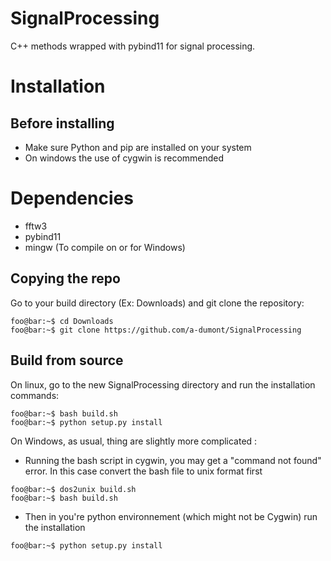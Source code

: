 # SignalProcessing
C++ methods wrapped with pybind11 for signal processing.

# Installation
## Before installing
- Make sure Python and pip are installed on your system
- On windows the use of cygwin is recommended

# Dependencies
- fftw3
- pybind11
- mingw (To compile on or for Windows)

## Copying the repo
Go to your build directory (Ex: Downloads) and git clone the repository:
```console
foo@bar:~$ cd Downloads
foo@bar:~$ git clone https://github.com/a-dumont/SignalProcessing
```
## Build from source
On linux, go to the new SignalProcessing directory and run the installation commands:
```console
foo@bar:~$ bash build.sh
foo@bar:~$ python setup.py install
```
On Windows, as usual, thing are slightly more complicated :
- Running the bash script in cygwin, you may get a "command not found" error. In this case convert the bash file to unix format first
```console
foo@bar:~$ dos2unix build.sh
foo@bar:~$ bash build.sh
```
- Then in you're python environnement (which might not be Cygwin) run the installation
```console
foo@bar:~$ python setup.py install
```
